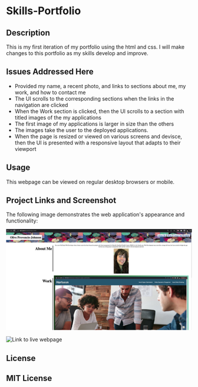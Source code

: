 # Skills-Portfolio

 
## Description
 
This is my first iteration of my portfolio using the html and css. I will make changes to this portfolio as my skills develop and improve. 
 
 
## Issues Addressed Here

* Provided my name, a recent photo, and links to sections about me, my work, and how to contact me
* The UI scrolls to the corresponding sections when the links in the navigation are clicked
* When the Work section is clicked, then the UI scrolls to a section with titled images of the my applications
* The first image of my applications is larger in size than the others
* The images take the user to the deployed applications. 
* When the page is resized or viewed on various screens and devisce, then the UI is presented with a responsive layout that adapts to their viewport


 
## Usage
This webpage can be viewed on regular desktop browsers or mobile. 


## Project Links and Screenshot
 The following image demonstrates the web application's appearance and functionality:

![Portfolio Screenshot](./assets/Skills%20Portfolio%20Screenshot.jpg)

![Link to live webpage](https://olive-provencio-johnson.github.io/skills-portfolio/)


 
## License
 
MIT License
---
 